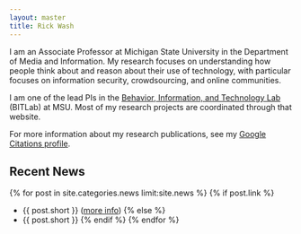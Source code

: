 ```yaml
---
layout: master
title: Rick Wash
---
```


I am an Associate Professor at Michigan State University in the Department of
Media and Information. My research focuses on understanding how people think
about and reason about their use of technology, with particular focuses on
information security, crowdsourcing, and online communities. 

I am one of the lead PIs in the [Behavior, Information, and Technology Lab](http://bitlab.cas.msu.edu) (BITLab) at MSU.
Most of my research projects are coordinated through that website.

For more information about my research publications, see my [Google Citations profile](http://scholar.google.com/citations?user=ef0ApTwAAAAJ).



Recent News
-----------

{% for post in site.categories.news limit:site.news %}
{% if post.link %}
* {{ post.short }} ([more info]({{post.url}}))
{% else %}
* {{ post.short }}
{% endif %}
{% endfor %}

